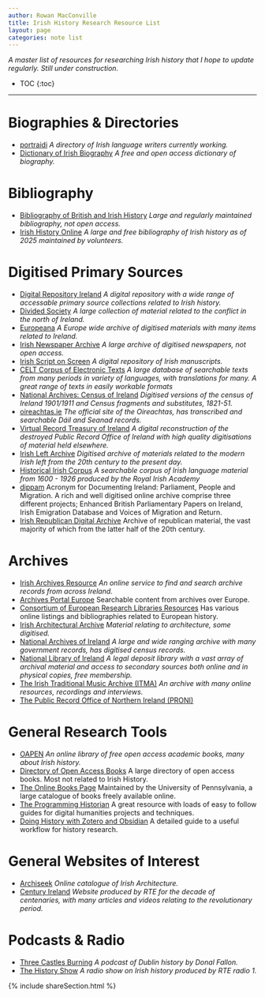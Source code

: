 ```yaml
---
author: Rowan MacConville
title: Irish History Research Resource List
layout: page
categories: note list
---
```


*A master list of resources for researching Irish history that I hope to update regularly. Still under construction.*
* TOC
{:toc}

---
# Biographies & Directories
- [portraidi](http://www.portraidi.ie) *A directory of Irish language writers currently working.*
- [Dictionary of Irish Biography](https://www.dib.ie/) *A free and open access dictionary of biography.*

# Bibliography
- [Bibliography of British and Irish History](https://www.history.ac.uk/publications/bibliography-british-and-irish-history) *Large and regularly maintained bibliography, not open access.*
- [Irish History Online](https://www.iho.ie) *A large and free bibliography of Irish history as of 2025 maintained by volunteers.*

# Digitised Primary Sources
- [Digital Repository Ireland](https://dri.ie/) *A digital repository with a wide range of accessable primary source collections related to Irish history.*
- [Divided Society](https://www.dividedsociety.org/) *A large collection of material related to the conflict in the north of Ireland.*
- [Europeana](https://www.europeana.eu/en) *A Europe wide archive of digitised materials with many items related to Ireland.*
- [Irish Newspaper Archive](https://www.irishnewsarchive.com) *A large archive of digitised newspapers, not open access.*
- [Irish Script on Screen](https://www.isos.dias.ie/) *A digital repository of Irish manuscripts.*
- [CELT Corpus of Electronic Texts](https://celt.ucc.ie/) *A large database of searchable texts from many periods in variety of languages, with translations for many. A great range of texts in easily workable formats*
- [National Archives: Census of Ireland](http://www.census.nationalarchives.ie/) *Digitised versions of the census of Ireland 1901/1911 and Census fragments and substitutes, 1821-51.*
- [oireachtas.ie](https://www.oireachtas.ie/) *The official site of the Oireachtas, has transcribed and searchable Dáil and Seanad records.*
- [Virtual Record Treasury of Ireland](https://virtualtreasury.ie/) *A digital reconstruction of the destroyed Public Record Office of Ireland with high quality digitisations of material held elsewhere.*
- [Irish Left Archive](https://www.leftarchive.ie/) *Digitised archive of materials related to the modern Irish left from the 20th century to the present day.*
- [Historical Irish Corpus](http://corpas.ria.ie/) *A searchable corpus of Irish language material from 1600 - 1926 produced by the Royal Irish Academy*
- [dippam](https://www.dippam.ac.uk/) Acronym for Documenting Ireland: Parliament, People and Migration. A rich and well digitised online archive comprise three different projects; Enhanced British Parliamentary Papers on Ireland, Irish Emigration Database and Voices of Migration and Return.
- [Irish Republican Digital Archive](https://republicanarchive.com/) Archive of republican material, the vast majority of which from the latter half of the 20th century.

# Archives
- [Irish Archives Resource](https://iar.ie/) *An online service to find and search archive records from across Ireland.*
- [Archives Portal Europe](https://www.archivesportaleurope.net/) Searchable content from archives over Europe.
- [Consortium of European Research Libraries Resources](https://www.cerl.org/resources/main) Has various online listings and bibliographies related to European history.
- [Irish Architectural Archive](https://irisharchitecturalarchive.ie) *Material relating to architecture, some digitised.*
- [National Archives of Ireland](https://nationalarchives.ie/) *A large and wide ranging archive with many government records, has digitised census records.*
- [National Library of Ireland](https://www.nli.ie/) *A legal deposit library with a vast array of archival material and access to secondary sources both online and in physical copies, free membership.*
- [The Irish Traditional Music Archive (ITMA)](https://www.itma.ie/) *An archive with many online resources, recordings and interviews.*
- [The Public Record Office of Northern Ireland (PRONI)](https://www.nidirect.gov.uk/campaigns/public-record-office-northern-ireland-proni)

# General Research Tools
- [OAPEN](https://www.oapen.org/) *An online library of free open access academic books, many about Irish history.*
- [Directory of Open Access Books](https://www.doabooks.org/) A large directory of open access books. Most not related to Irish History.
- [The Online Books Page](https://onlinebooks.library.upenn.edu/) Maintained by the University of Pennsylvania, a large catalogue of books freely available online.
- [The Programming Historian](https://programminghistorian.org/) A great resource with loads of easy to follow guides for digital humanities projects and techniques.
- [Doing History with Zotero and Obsidian](https://publish.obsidian.md/history-notes/01+Notetaking+for+Historians) A detailed guide to a useful workflow for history research.

# General Websites of Interest
- [Archiseek](https://www.archiseek.com/) *Online catalogue of Irish Architecture.*
- [Century Ireland](https://www.rte.ie/centuryireland/) *Website produced by RTE for the decade of centenaries, with many articles and videos relating to the revolutionary period.*

# Podcasts & Radio
- [Three Castles Burning](https://threecastlesburning.libsyn.com/) *A podcast of Dublin history by Donal Fallon.*
- [The History Show](https://www.rte.ie/radio/radio1/the-history-show/) *A radio show on Irish history produced by RTE radio 1.*

{% include shareSection.html %}